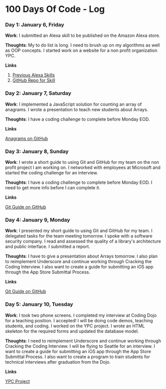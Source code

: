 # 100 Days Of Code - Log

<!-- ### Day 0: February 30, 2016 (Example 1)
##### (delete me or comment me out)

**Today's Progress**: Fixed CSS, worked on canvas functionality for the app.

**Thoughts:** I really struggled with CSS, but, overall, I feel like I am slowly getting better at it. Canvas is still new for me, but I managed to figure out some basic functionality.

**Link to work:** [Calculator App](http://www.example.com)

### Day 0: February 30, 2016 (Example 2)
##### (delete me or comment me out)

**Today's Progress**: Fixed CSS, worked on canvas functionality for the app.

**Thoughts**: I really struggled with CSS, but, overall, I feel like I am slowly getting better at it. Canvas is still new for me, but I managed to figure out some basic functionality.

**Link(s) to work**: [Calculator App](http://www.example.com)
 -->

### Day 1: January 6, Friday

**Work**: I submitted an Alexa skill to be published on the Amazon Alexa store.

**Thoughts**: My to do list is long. I need to brush up on my algorithms as well as OOP concepts. I started work on a website for a non profit organization YPC.

**Links**


1. [Previous Alexa Skills](https://www.alexaskillstore.com/developer/Alex-W)
2. [GitHub Repo for Skill](https://github.com/alex-wap/alexa_skills/tree/master/trombone)

### Day 2: January 7, Saturday

**Work**: I implemented a JavaScript solution for counting an array of anagrams. I wrote a presentation to teach new students about Arrays.

**Thoughts**: I have a coding challenge to complete before Monday EOD.

**Links**


[Anagrams on GitHub](https://github.com/alex-wap/anagrams)


### Day 3: January 8, Sunday

**Work**: I wrote a short guide to using Git and GitHub for my team on the non profit project I am working on. I networked with employees at Microsoft and started the coding challenge for an interview.

**Thoughts**: I have a coding challenge to complete before Monday EOD. I need to get more info before I can complete it.

**Links**


[Git Guide on GitHub](https://github.com/alex-wap/gitguide)


### Day 4: January 9, Monday

**Work**: I presented my short guide to using Git and GitHub for my team. I delegated tasks for the team meeting tomorrow. I spoke with a software security company. I read and assessed the quality of a library's architecture and public interface. I submitted a report. 

**Thoughts**: I have to give a presentation about Arrays tomorrow. I also plan to reimplement Underscore and continue working through Cracking the Coding Interview. I also want to create a guide for submitting an iOS app through the App Store Submittal Process.

**Links**


[Git Guide on GitHub](https://github.com/alex-wap/gitguide)


### Day 5: January 10, Tuesday

**Work**: I took two phone screens. I completed my interview at Coding Dojo for a teaching position. I accepted! I will be doing code demos, teaching students, and coding. I worked on the YPC project. I wrote an HTML skeleton for the required forms and updated the database model. 

**Thoughts**: I need to reimplement Underscore and continue working through Cracking the Coding Interview. I will be flying to Seattle for an interview. I want to create a guide for submitting an iOS app through the App Store Submittal Process. I also want to create a program to train students for technical interviews after graduation from the Dojo.

**Links**


[YPC Project](http://github.com/alex-wap/YPC-scrum)